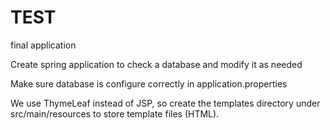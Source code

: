 # TEST
final application

Create spring application to check a database and modify it as needed

Make sure database is configure correctly in application.properties

We use ThymeLeaf instead of JSP, so create the templates directory under src/main/resources to store template files (HTML).
